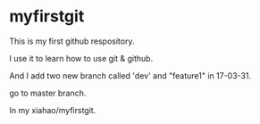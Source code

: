 # myfirstgit

This is my first github respository.

I use it to learn how to use git & github.

And I add two new branch called 'dev' and "feature1" in 17-03-31.

go to master branch.

In my xiahao/myfirstgit.
